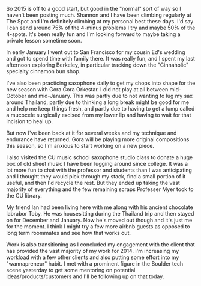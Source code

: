 So 2015 is off to a good start, but good in the "normal" sort of way so I haven't been posting much. Shannon and I have been climbing regularly at The Spot and I'm definitely climbing at my personal best these days. I'd say I can send around 75% of the 4-minus problems I try and maybe 50% of the 4-spots. It's been really fun and I'm looking forward to maybe taking a private lesson sometime soon.

In early January I went out to San Francisco for my cousin Ed's wedding and got to spend time with family there. It was really fun, and I spent my last afternoon exploring Berkeley, in particular tracking down the "Cinnaholic" specialty cinnamon bun shop.

I've also been practicing saxophone daily to get my chops into shape for the new season with Gora Gora Orkestar. I did not play at all between mid-October and mid-January. This was partly due to not wanting to lug my sax around Thailand, partly due to thinking a long break might be good for me and help me keep things fresh, and partly due to having to get a lump called a mucocele surgically excised from my lower lip and having to wait for that incision to heal up.

But now I've been back at it for several weeks and my technique and endurance have returned. Gora will be playing more original compositions this season, so I'm anxious to start working on a new piece.

I also visited the CU music school saxophone studio class to donate a huge box of old sheet music I have been lugging around since college. It was a lot more fun to chat with the professor and students than I was anticipating and I thought they would pick through my stack, find a small portion of it useful, and then I'd recycle the rest. But they ended up taking the vast majority of everything and the few remaining scraps Professer Myer took to the CU library.

My friend Ian had been living here with me along with his ancient chocolate labrabor Toby. He was housesitting during the Thailand trip and then stayed on for December and January. Now he's moved out though and it's just me for the moment. I think I might try a few more airbnb guests as opposed to long term roommates and see how that works out.

Work is also transitioning as I concluded my engagement with the client that has provided the vast majority of my work for 2014. I'm increasing my workload with a few other clients and also putting some effort into my "wannapreneur" habit. I met with a prominent figure in the Boulder tech scene yesterday to get some mentoring on potential ideas/products/customers and I'll be following up on that today.
